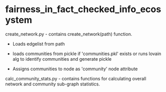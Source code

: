 # fairness_in_fact_checked_info_ecosystem

create_network.py - contains create_network(path) function. 

- Loads edgelist from path

- loads communities from pickle if 'communities.pkl' exists or runs lovain alg to identify communities and generate pickle

- Assigns communities to node as 'community' node attribute
    
calc_community_stats.py - contains functions for calculating overall network and community sub-graph statistics. 

